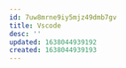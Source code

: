 ```yaml
---
id: 7uw8mrne9iy5mjz49dmb7gv
title: Vscode
desc: ''
updated: 1638044939192
created: 1638044939193
---
```



